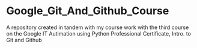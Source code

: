 # Google_Git_And_Github_Course
A repository created in tandem with my course work with the third course on the Google IT Autimation using Python Professional Certificate, Intro. to Git and Github
